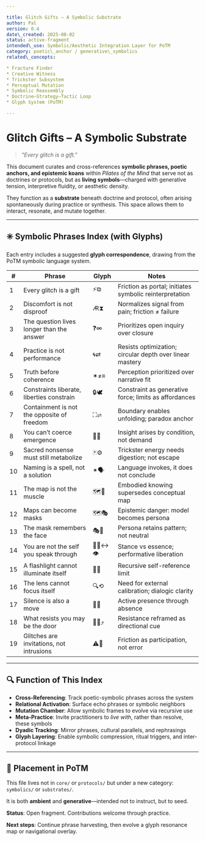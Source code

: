 ```yaml
---

title: Glitch Gifts – A Symbolic Substrate
author: Pal
version: 0.4
date\_created: 2025-08-02
status: active-fragment
intended\_use: Symbolic/Aesthetic Integration Layer for PoTM
category: poetic\_anchor / generative\_symbolics
related\_concepts:

* Fracture Finder
* Creative Witness
* Trickster Subsystem
* Perceptual Mutation
* Symbolic Reassembly
* Doctrine–Strategy–Tactic Loop
* Glyph System (PoTM)

---
```


# Glitch Gifts – A Symbolic Substrate

> *"Every glitch is a gift."*

This document curates and cross-references **symbolic phrases, poetic anchors, and epistemic koans** within *Pilates of the Mind* that serve not as doctrines or protocols, but as **living symbols**—charged with generative tension, interpretive fluidity, or aesthetic density.

They function as a **substrate** beneath doctrine and protocol, often arising spontaneously during practice or synthesis. This space allows them to interact, resonate, and mutate together.

---

## ✳️ Symbolic Phrases Index (with Glyphs)

Each entry includes a suggested **glyph correspondence**, drawing from the PoTM symbolic language system.

| #  | Phrase                                     | Glyph     | Notes                                                    |
| -- | ------------------------------------------ | --------- | -------------------------------------------------------- |
| 1  | Every glitch is a gift                     | ⚡⧉        | Friction as portal; initiates symbolic reinterpretation  |
| 2  | Discomfort is not disproof                 | 🜇⧗       | Normalizes signal from pain; friction ≠ failure          |
| 3  | The question lives longer than the answer  | ❓∞        | Prioritizes open inquiry over closure                    |
| 4  | Practice is not performance                | 🌀⇄       | Resists optimization; circular depth over linear mastery |
| 5  | Truth before coherence                     | ✶≠≡       | Perception prioritized over narrative fit                |
| 6  | Constraints liberate, liberties constrain  | 🔒🕊      | Constraint as generative force; limits as affordances    |
| 7  | Containment is not the opposite of freedom | ⛶⇌        | Boundary enables unfolding; paradox anchor               |
| 8  | You can’t coerce emergence                 | 🌱🚫      | Insight arises by condition, not demand                  |
| 9  | Sacred nonsense must still metabolize      | 🃏⚙       | Trickster energy needs digestion; not escape             |
| 10 | Naming is a spell, not a solution          | ✴︎🗣      | Language invokes, it does not conclude                   |
| 11 | The map is not the muscle                  | 🗺💪      | Embodied knowing supersedes conceptual map               |
| 12 | Maps can become masks                      | 🗺🎭      | Epistemic danger: model becomes persona                  |
| 13 | The mask remembers the face                | 🎭🧠      | Persona retains pattern; not neutral                     |
| 14 | You are not the self you speak through     | 🧑‍🎤↔️👁 | Stance vs essence; performative liberation               |
| 15 | A flashlight cannot illuminate itself      | 🔦🚫      | Recursive self-reference limit                           |
| 16 | The lens cannot focus itself               | 🔍⟲       | Need for external calibration; dialogic clarity          |
| 17 | Silence is also a move                     | 🤫🧭      | Active presence through absence                          |
| 18 | What resists you may be the door           | 🚪🛑⤴     | Resistance reframed as directional cue                   |
| 19 | Glitches are invitations, not intrusions   | ⚠️💌      | Friction as participation, not error                     |

---

## 🔍 Function of This Index

* **Cross-Referencing**: Track poetic-symbolic phrases across the system
* **Relational Activation**: Surface echo phrases or symbolic neighbors
* **Mutation Chamber**: Allow symbolic frames to evolve via recursive use
* **Meta-Practice**: Invite practitioners to *live with*, rather than resolve, these symbols
* **Dyadic Tracking**: Mirror phrases, cultural parallels, and rephrasings
* **Glyph Layering**: Enable symbolic compression, ritual triggers, and inter-protocol linkage

---

## 🧭 Placement in PoTM

This file lives not in `core/` or `protocols/` but under a new category: `symbolics/` or `substrates/`.

It is both **ambient** and **generative**—intended not to instruct, but to seed.

**Status**: Open fragment. Contributions welcome through practice.

**Next steps**: Continue phrase harvesting, then evolve a glyph resonance map or navigational overlay.
